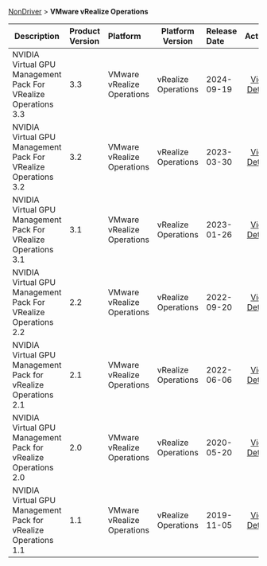 
[NonDriver](/README.md)  >  **VMware vRealize Operations**



| Description            | Product Version    | Platform                | Platform Version           | Release Date           |             Actions              |
| ---------------------- | :----------------- | :---------------------- | -------------------------- | :--------------------- | :------------------------------: |
| NVIDIA Virtual GPU Management Pack For VRealize Operations 3.3 | 3.3 | VMware vRealize Operations | vRealize Operations | 2024-09-19 | [View Details](/details/235063_NVIDIA_Virtual_GPU_Management_Pack_For_VRealize_Operations_3.3.md) |
| NVIDIA Virtual GPU Management Pack For VRealize Operations 3.2 | 3.2 | VMware vRealize Operations | vRealize Operations | 2023-03-30 | [View Details](/details/338a49_NVIDIA_Virtual_GPU_Management_Pack_For_VRealize_Operations_3.2.md) |
| NVIDIA Virtual GPU Management Pack For VRealize Operations 3.1 | 3.1 | VMware vRealize Operations | vRealize Operations | 2023-01-26 | [View Details](/details/d373c3_NVIDIA_Virtual_GPU_Management_Pack_For_VRealize_Operations_3.1.md) |
| NVIDIA Virtual GPU Management Pack For VRealize Operations 2.2 | 2.2 | VMware vRealize Operations | vRealize Operations | 2022-09-20 | [View Details](/details/a0d786_NVIDIA_Virtual_GPU_Management_Pack_For_VRealize_Operations_2.2.md) |
| NVIDIA Virtual GPU Management Pack for vRealize Operations 2.1 | 2.1 | VMware vRealize Operations | vRealize Operations | 2022-06-06 | [View Details](/details/9717f3_NVIDIA_Virtual_GPU_Management_Pack_for_vRealize_Operations_2.1.md) |
| NVIDIA Virtual GPU Management Pack for vRealize Operations 2.0 | 2.0 | VMware vRealize Operations | vRealize Operations | 2020-05-20 | [View Details](/details/aafbc2_NVIDIA_Virtual_GPU_Management_Pack_for_vRealize_Operations_2.0.md) |
| NVIDIA Virtual GPU Management Pack for vRealize Operations 1.1 | 1.1 | VMware vRealize Operations | vRealize Operations | 2019-11-05 | [View Details](/details/01732e_NVIDIA_Virtual_GPU_Management_Pack_for_vRealize_Operations_1.1.md) |
